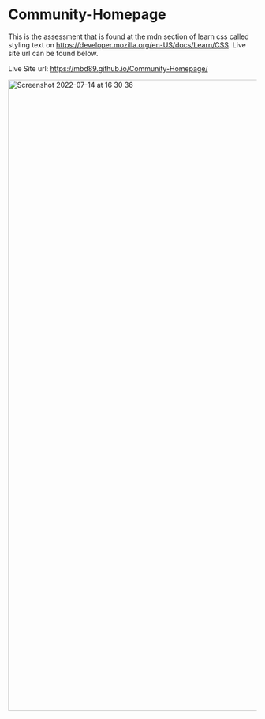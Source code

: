 # Community-Homepage

This is the assessment that is found at the mdn section of learn css called styling text on https://developer.mozilla.org/en-US/docs/Learn/CSS. Live site url can be found below. 


Live Site url: https://mbd89.github.io/Community-Homepage/

<img width="1277" alt="Screenshot 2022-07-14 at 16 30 36" src="https://user-images.githubusercontent.com/87713231/179007008-76b97efa-56d9-4cfe-8209-3f9b458be5fb.png">
